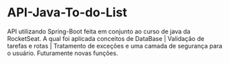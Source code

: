 # API-Java-To-do-List
API utilizando Spring-Boot feita em conjunto ao curso de java da RocketSeat. A qual foi aplicada conceitos de DataBase | Validação de tarefas e rotas | Tratamento de exceções e uma camada de segurança para o usuário. Futuramente novas funções. 

